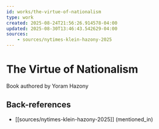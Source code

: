 ```yaml
---
id: works/the-virtue-of-nationalism
type: work
created: 2025-08-24T21:56:26.914578-04:00
updated: 2025-08-30T13:46:43.542629-04:00
sources:
    - sources/nytimes-klein-hazony-2025
---
```


# The Virtue of Nationalism

Book authored by Yoram Hazony

## Back-references
<!-- Auto-maintained by the system -->
- [[sources/nytimes-klein-hazony-2025]] (mentioned_in)

